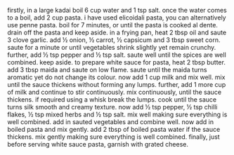 firstly, in a large kadai boil 6 cup water and 1 tsp salt.
once the water comes to a boil, add 2 cup pasta. i have used elicoidali pasta, you can alternatively use penne pasta.
boil for 7 minutes, or until the pasta is cooked al dente.
drain off the pasta and keep aside.
in a frying pan, heat 2 tbsp oil and saute 3 clove garlic.
add ½ onion, ½ carrot, ½ capsicum and 3 tbsp sweet corn.
saute for a minute or until vegetables shrink slightly yet remain crunchy.
further, add ½ tsp pepper and ½ tsp salt.
saute well until the spices are well combined. keep aside.
to prepare white sauce for pasta, heat 2 tbsp butter.
add 3 tbsp maida and saute on low flame.
saute until the maida turns aromatic yet do not change its colour.
now add 1 cup milk and mix well.
mix until the sauce thickens without forming any lumps.
further, add 1 more cup of milk and continue to stir continuously.
mix continuously, until the sauce thickens. if required using a whisk break the lumps.
cook until the sauce turns silk smooth and creamy texture.
now add ½ tsp pepper, ½ tsp chilli flakes, ½ tsp mixed herbs and ½ tsp salt.
mix well making sure everything is well combined.
add in sauted vegetables and combine well.
now add in boiled pasta and mix gently.
add 2 tbsp of boiled pasta water if the sauce thickens.
mix gently making sure everything is well combined.
finally, just before serving white sauce pasta, garnish with grated cheese.